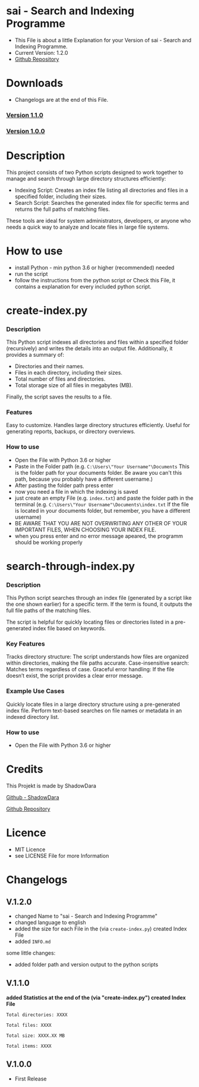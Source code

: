 # sai - Search and Indexing Programme

- This File is about a little Explanation for your Version of sai - Search and Indexing Programme.
- Current Version: 1.2.0
- [Github Repository](https://github.com/ShadowDara/Search2.0)


# Downloads

- Changelogs are at the end of this File.

### [Version 1.1.0](https://github.com/ShadowDara/Search2.0/releases/tag/V.1.1.0)

### [Version 1.0.0](https://github.com/ShadowDara/Search2.0/releases/tag/V.1.0.0)


# Description

This project consists of two Python scripts designed to work together to manage and search through large directory structures efficiently:

- Indexing Script: Creates an index file listing all directories and files in a specified folder, including their sizes.
- Search Script: Searches the generated index file for specific terms and returns the full paths of matching files.

These tools are ideal for system administrators, developers, or anyone who needs a quick way to analyze and locate files in large file systems.


# How to use

- install Python - min python 3.6 or higher (recommended) needed
- run the script
- follow the instructions from the python script or Check this File, it contains a explanation for every included python script.


# create-index.py

### Description

This Python script indexes all directories and files within a specified folder (recursively) and writes the details into an output file. Additionally, it provides a summary of:

- Directories and their names.
- Files in each directory, including their sizes.
- Total number of files and directories.
- Total storage size of all files in megabytes (MB).

Finally, the script saves the results to a file.

### Features

Easy to customize.
Handles large directory structures efficiently.
Useful for generating reports, backups, or directory overviews.

### How to use

- Open the File with Python 3.6 or higher
- Paste in the Folder path (e.g. ``C:\Users\"Your Username"\Documents`` This is the folder path for your documents folder. Be aware you can't this path, because you probably have a different username.)
- After pasting the folder path press enter
- now you need a file in which the indexing is saved
- just create an empty File (e.g. ``index.txt``) and paste the folder path in the terminal (e.g. ``C:\Users\"Your Username"\Documents\index.txt`` If the file is located in your documents folder, but remember, you have a different username)
- BE AWARE THAT YOU ARE NOT OVERWRITING ANY OTHER OF YOUR IMPORTANT FILES, WHEN CHOOSING YOUR INDEX FILE.
- when you press enter and no error message apeared, the programm should be working properly


# search-through-index.py

### Description

This Python script searches through an index file (generated by a script like the one shown earlier) for a specific term. If the term is found, it outputs the full file paths of the matching files.

The script is helpful for quickly locating files or directories listed in a pre-generated index file based on keywords.

### Key Features

Tracks directory structure: The script understands how files are organized within directories, making the file paths accurate.
Case-insensitive search: Matches terms regardless of case.
Graceful error handling: If the file doesn’t exist, the script provides a clear error message.

### Example Use Cases

Quickly locate files in a large directory structure using a pre-generated index file.
Perform text-based searches on file names or metadata in an indexed directory list.

### How to use

- Open the File with Python 3.6 or higher


# Credits

This Projekt is made by ShadowDara

[Github - ShadowDara](https://github.com/ShadowDara)

[Github Repository](https://github.com/ShadowDara/Search2.0)


# Licence

- MIT Licence
- see LICENSE File for more Information


# Changelogs

## V.1.2.0

- changed Name to "sai - Search and Indexing Programme"
- changed language to english
- added the size for each File in the (via ``create-index.py``) created Index File
- added ``INFO.md``

some little changes:
- added folder path and version output to the python scripts

## V.1.1.0

**added Statistics at the end of the (via "create-index.py") created Index File**

``Total directories: XXXX``

``Total files: XXXX``

``Total size: XXXX.XX MB``

``Total items: XXXX``

## V.1.0.0

- First Release
